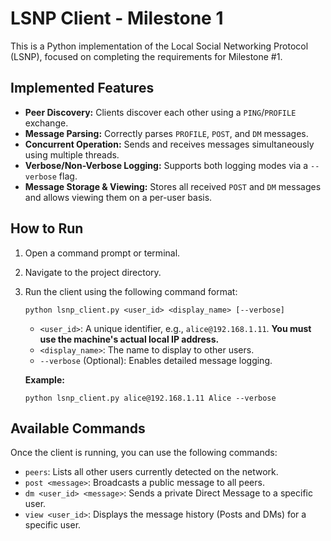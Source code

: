 # LSNP Client - Milestone 1

This is a Python implementation of the Local Social Networking Protocol (LSNP), focused on completing the requirements for Milestone #1.

## Implemented Features

*   **Peer Discovery:** Clients discover each other using a `PING`/`PROFILE` exchange.
*   **Message Parsing:** Correctly parses `PROFILE`, `POST`, and `DM` messages.
*   **Concurrent Operation:** Sends and receives messages simultaneously using multiple threads.
*   **Verbose/Non-Verbose Logging:** Supports both logging modes via a `--verbose` flag.
*   **Message Storage & Viewing:** Stores all received `POST` and `DM` messages and allows viewing them on a per-user basis.

## How to Run

1.  Open a command prompt or terminal.
2.  Navigate to the project directory.
3.  Run the client using the following command format:

    ```
    python lsnp_client.py <user_id> <display_name> [--verbose]
    ```

    *   `<user_id>`: A unique identifier, e.g., `alice@192.168.1.11`. **You must use the machine's actual local IP address.**
    *   `<display_name>`: The name to display to other users.
    *   `--verbose` (Optional): Enables detailed message logging.

    **Example:**
    ```
    python lsnp_client.py alice@192.168.1.11 Alice --verbose
    ```

## Available Commands

Once the client is running, you can use the following commands:

*   `peers`: Lists all other users currently detected on the network.
*   `post <message>`: Broadcasts a public message to all peers.
*   `dm <user_id> <message>`: Sends a private Direct Message to a specific user.
*   `view <user_id>`: Displays the message history (Posts and DMs) for a specific user.
